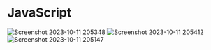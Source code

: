 # JavaScript
 
![Screenshot 2023-10-11 205348](https://github.com/anandkumarapl/JavaScript/assets/105219902/715c28be-a9d3-4c20-a971-5b2c2a12fbea)
![Screenshot 2023-10-11 205412](https://github.com/anandkumarapl/JavaScript/assets/105219902/b2dcba90-5fbd-4209-a857-932b060b8041)
![Screenshot 2023-10-11 205147](https://github.com/anandkumarapl/JavaScript/assets/105219902/99de8b50-e91d-4137-bb07-d63e5a201d9f)

